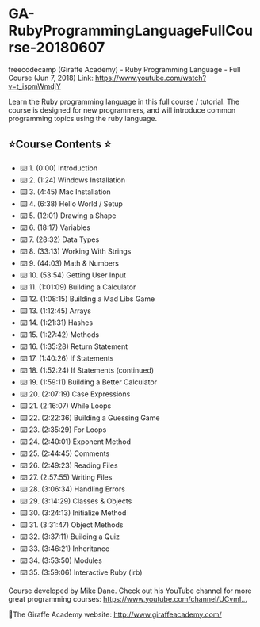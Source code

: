 # GA-RubyProgrammingLanguageFullCourse-20180607

freecodecamp (Giraffe Academy) - Ruby Programming Language - Full Course (Jun 7, 2018)
Link: https://www.youtube.com/watch?v=t_ispmWmdjY

Learn the Ruby programming language in this full course / tutorial. The course is designed for new programmers, and will introduce common programming topics using the ruby language.

## ⭐️Course Contents ⭐️

* ⌨️ 1. (0:00​) Introduction
* ⌨️ 2. (1:24​) Windows Installation
* ⌨️ 3. (4:45​) Mac Installation
* ⌨️ 4. (6:38​) Hello World / Setup
* ⌨️ 5. (12:01​) Drawing a Shape
* ⌨️ 6. (18:17​) Variables
* ⌨️ 7. (28:32​) Data Types
* ⌨️ 8. (33:13​) Working With Strings
* ⌨️ 9. (44:03​) Math & Numbers
* ⌨️ 10. (53:54​) Getting User Input
* ⌨️ 11. (1:01:09​) Building a Calculator
* ⌨️ 12. (1:08:15​) Building a Mad Libs Game
* ⌨️ 13. (1:12:45​) Arrays
* ⌨️ 14. (1:21:31​) Hashes
* ⌨️ 15. (1:27:42​) Methods
* ⌨️ 16. (1:35:28​) Return Statement
* ⌨️ 17. (1:40:26​) If Statements
* ⌨️ 18. (1:52:24​) If Statements (continued)
* ⌨️ 19. (1:59:11​) Building a Better Calculator
* ⌨️ 20. (2:07:19​) Case Expressions
* ⌨️ 21. (2:16:07​) While Loops
* ⌨️ 22. (2:22:36​) Building a Guessing Game
* ⌨️ 23. (2:35:29​) For Loops
* ⌨️ 24. (2:40:01​) Exponent Method
* ⌨️ 25. (2:44:45​) Comments
* ⌨️ 26. (2:49:23​) Reading Files
* ⌨️ 27. (2:57:55​) Writing Files
* ⌨️ 28. (3:06:34​) Handling Errors
* ⌨️ 29. (3:14:29​) Classes & Objects
* ⌨️ 30. (3:24:13​) Initialize Method
* ⌨️ 31. (3:31:47​) Object Methods
* ⌨️ 32. (3:37:11​) Building a Quiz
* ⌨️ 33. (3:46:21​) Inheritance
* ⌨️ 34. (3:53:50​) Modules
* ⌨️ 35. (3:59:06​) Interactive Ruby (irb)

Course developed by Mike Dane. Check out his YouTube channel for more great programming courses: https://www.youtube.com/channel/UCvmI...​

🔗The Giraffe Academy website: http://www.giraffeacademy.com/​
